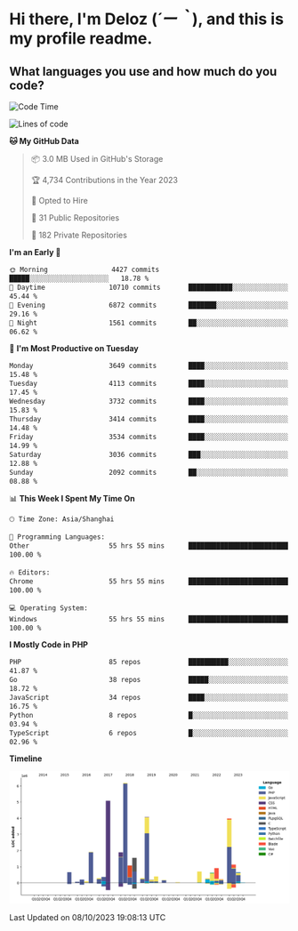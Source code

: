 # **Hi there, I'm Deloz (*´ー｀*), and this is my profile readme.**

## **What languages you use and how much do you code?**

<!--START_SECTION:waka-->
![Code Time](http://img.shields.io/badge/Code%20Time-2%2C588%20hrs%2038%20mins-blue)

![Lines of code](https://img.shields.io/badge/From%20Hello%20World%20I%27ve%20Written-32.9%20million%20lines%20of%20code-blue)

**🐱 My GitHub Data** 

> 📦 3.0 MB Used in GitHub's Storage 
 > 
> 🏆 4,734 Contributions in the Year 2023
 > 
> 💼 Opted to Hire
 > 
> 📜 31 Public Repositories 
 > 
> 🔑 182 Private Repositories 
 > 
**I'm an Early 🐤** 

```text
🌞 Morning                4427 commits        █████░░░░░░░░░░░░░░░░░░░░   18.78 % 
🌆 Daytime                10710 commits       ███████████░░░░░░░░░░░░░░   45.44 % 
🌃 Evening                6872 commits        ███████░░░░░░░░░░░░░░░░░░   29.16 % 
🌙 Night                  1561 commits        ██░░░░░░░░░░░░░░░░░░░░░░░   06.62 % 
```
📅 **I'm Most Productive on Tuesday** 

```text
Monday                   3649 commits        ████░░░░░░░░░░░░░░░░░░░░░   15.48 % 
Tuesday                  4113 commits        ████░░░░░░░░░░░░░░░░░░░░░   17.45 % 
Wednesday                3732 commits        ████░░░░░░░░░░░░░░░░░░░░░   15.83 % 
Thursday                 3414 commits        ████░░░░░░░░░░░░░░░░░░░░░   14.48 % 
Friday                   3534 commits        ████░░░░░░░░░░░░░░░░░░░░░   14.99 % 
Saturday                 3036 commits        ███░░░░░░░░░░░░░░░░░░░░░░   12.88 % 
Sunday                   2092 commits        ██░░░░░░░░░░░░░░░░░░░░░░░   08.88 % 
```


📊 **This Week I Spent My Time On** 

```text
🕑︎ Time Zone: Asia/Shanghai

💬 Programming Languages: 
Other                    55 hrs 55 mins      █████████████████████████   100.00 % 

🔥 Editors: 
Chrome                   55 hrs 55 mins      █████████████████████████   100.00 % 

💻 Operating System: 
Windows                  55 hrs 55 mins      █████████████████████████   100.00 % 
```

**I Mostly Code in PHP** 

```text
PHP                      85 repos            ██████████░░░░░░░░░░░░░░░   41.87 % 
Go                       38 repos            █████░░░░░░░░░░░░░░░░░░░░   18.72 % 
JavaScript               34 repos            ████░░░░░░░░░░░░░░░░░░░░░   16.75 % 
Python                   8 repos             █░░░░░░░░░░░░░░░░░░░░░░░░   03.94 % 
TypeScript               6 repos             █░░░░░░░░░░░░░░░░░░░░░░░░   02.96 % 
```



**Timeline**

![Lines of Code chart](https://raw.githubusercontent.com/deloz/deloz/main/assets/bar_graph.png)


 Last Updated on 08/10/2023 19:08:13 UTC
<!--END_SECTION:waka-->
